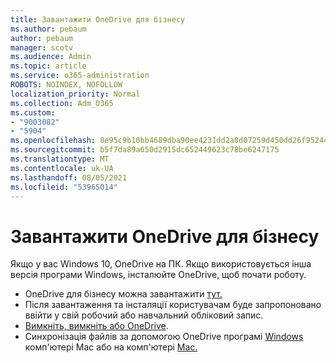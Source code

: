 ```yaml
---
title: Завантажити OneDrive для бізнесу
ms.author: pebaum
author: pebaum
manager: scotv
ms.audience: Admin
ms.topic: article
ms.service: o365-administration
ROBOTS: NOINDEX, NOFOLLOW
localization_priority: Normal
ms.collection: Adm_O365
ms.custom:
- "9003082"
- "5904"
ms.openlocfilehash: 8e95c9b10bb4689dba90ee4231dd2a8d07259d450dd26f952446edb6ef89eb8b
ms.sourcegitcommit: b5f7da89a650d2915dc652449623c78be6247175
ms.translationtype: MT
ms.contentlocale: uk-UA
ms.lasthandoff: 08/05/2021
ms.locfileid: "53965014"
---
```

# <a name="download-onedrive-for-business"></a>Завантажити OneDrive для бізнесу

Якщо у вас Windows 10, OneDrive на ПК. Якщо використовується інша версія програми Windows, інсталюйте OneDrive, щоб почати роботу.

- OneDrive для бізнесу можна завантажити [тут.](https://www.microsoft.com/microsoft-365/onedrive/download)
- Після завантаження та інсталяції користувачам буде запропоновано ввійти у свій робочий або навчальний обліковий запис.
- [Вимкніть, вимкніть або OneDrive](https://support.microsoft.com/office/turn-off-disable-or-uninstall-onedrive-f32a17ce-3336-40fe-9c38-6efb09f944b0).
- Синхронізація файлів за допомогою OneDrive програмі [Windows](https://support.microsoft.com/office/615391c4-2bd3-4aae-a42a-858262e42a49) комп'ютері Mac або на комп'ютері [Mac.](https://support.microsoft.com/office/d11b9f29-00bb-4172-be39-997da46f913f)
